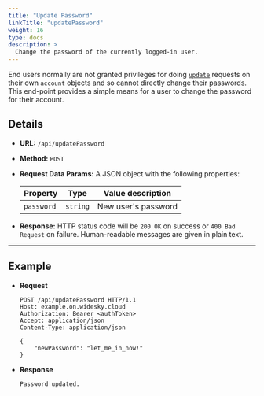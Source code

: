 ```yaml
---
title: "Update Password"
linkTitle: "updatePassword"
weight: 16
type: docs
description: >
  Change the password of the currently logged-in user.
---
```

End users normally are not granted privileges for doing [`update`](../update) requests on their own `account` objects and so cannot directly change their passwords.  This end-point provides a simple means for a user to change the password for their account.

## Details

- **URL:** `/api/updatePassword`

- **Method:** `POST`

- **Request Data Params:** A JSON object with the following properties:

  |Property|Type|Value description|
  |------|----|-----------|
  |`password`|`string`|New user's password|

- **Response:** HTTP status code will be `200 OK` on success or `400 Bad Request` on failure.  Human-readable messages are given in plain text.

---

## Example

- **Request**
  ```
  POST /api/updatePassword HTTP/1.1
  Host: example.on.widesky.cloud
  Authorization: Bearer <authToken>
  Accept: application/json
  Content-Type: application/json

  {
      "newPassword": "let_me_in_now!"
  }
  ```

- **Response**
  ```
  Password updated.
  ```
